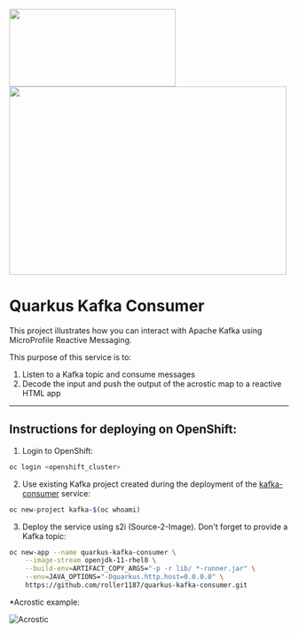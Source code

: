 <img src="https://developers.redhat.com/blog/wp-content/uploads/2018/10/Untitled-drawing-4.png" data-canonical-src="https://developers.redhat.com/blog/wp-content/uploads/2018/10/Untitled-drawing-4.png" width="300" height="140" /> <img src="https://quarkus.io/assets/images/quarkus_logo_horizontal_rgb_reverse.svg" data-canonical-src="https://quarkus.io/assets/images/quarkus_logo_horizontal_rgb_reverse.svg" width="500" height="340" />

# Quarkus Kafka Consumer

This project illustrates how you can interact with Apache Kafka using MicroProfile Reactive Messaging.

This purpose of this service is to:
  1. Listen to a Kafka topic and consume messages
  2. Decode the input and push the output of the acrostic map to a reactive HTML app

---

## Instructions for deploying on OpenShift:
  1. Login to OpenShift:
```sh
oc login <openshift_cluster>
```
  2. Use existing Kafka project created during the deployment of the [kafka-consumer](https://github.com/roller1187/kafka-consumer) service:
```sh
oc new-project kafka-$(oc whoami)
```
  3. Deploy the service using s2i (Source-2-Image). Don't forget to provide a Kafka topic:
```sh
oc new-app --name quarkus-kafka-consumer \
    --image-stream openjdk-11-rhel8 \
    --build-env=ARTIFACT_COPY_ARGS="-p -r lib/ *-runner.jar" \
    --env=JAVA_OPTIONS="-Dquarkus.http.host=0.0.0.0" \
    https://github.com/roller1187/quarkus-kafka-consumer.git
```

*Acrostic example:

![Acrostic](https://www.researchgate.net/profile/Andrew_Finch/publication/260593143/figure/fig3/AS:392472879484941@1470584234596/Acrostic-poem-Teaching-points-Spelling-Vocabulary-Dictionary-Holmes-Moulton-2001.png)
